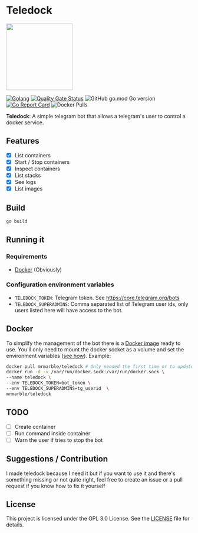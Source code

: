 # Teledock

<img src="https://github.com/MrMarble/teledock/raw/master/assets/teledcock.png" width="180">

[![Golang](https://github.com/MrMarble/teledock/actions/workflows/golang.yml/badge.svg)](https://github.com/MrMarble/teledock/actions/workflows/golang.yml)
[![Quality Gate Status](https://sonarcloud.io/api/project_badges/measure?project=MrMarble_teledock&metric=alert_status)](https://sonarcloud.io/dashboard?id=MrMarble_teledock)
![GitHub go.mod Go version](https://img.shields.io/github/go-mod/go-version/mrmarble/teledock)
[![Go Report Card](https://goreportcard.com/badge/github.com/MrMarble/teledock)](https://goreportcard.com/report/github.com/MrMarble/teledock)
![Docker Pulls](https://img.shields.io/docker/pulls/mrmarble/teledock)

**Teledock**: A simple telegram bot that allows a telegram's user to control a docker service.

## Features

- [x] List containers
- [x] Start / Stop containers
- [x] Inspect containers
- [x] List stacks
- [x] See logs
- [x] List images

## Build

```bash
go build
```

## Running it

### Requirements

- [Docker](https://docker.com) (Obviously)

### Configuration environment variables

- `TELEDOCK_TOKEN`: Telegram token. See https://core.telegram.org/bots
- `TELEDOCK_SUPERADMINS`: Comma separated list of Telegram user ids, only users listed here will have access to the bot.

## Docker

To simplify the management of the bot there is a [Docker image](https://hub.docker.com/r/mrmarble/teledock) ready to use. You'll only need to mount the docker socket as a volume and set the environment variables ([see how](https://docs.docker.com/engine/reference/commandline/run/#set-environment-variables--e---env---env-file)). Example:

```bash
docker pull mrmarble/teledock # Only needed the first time or to update
docker run -d -v /var/run/docker.sock:/var/run/docker.sock \
--name teledock \
--env TELEDOCK_TOKEN=bot_token \
--env TELEDOCK_SUPERADMINS=tg_userid  \
mrmarble/teledock
```

## TODO

- [ ] Create container
- [ ] Run command inside container
- [ ] Warn the user if tries to stop the bot

## Suggestions / Contribution

I made teledock because I need it but if you want to use it and there's something missing or not quite right, feel free to create an issue or a pull request if you know how to fix it yourself

## License

This project is licensed under the GPL 3.0 License. See the [LICENSE](LICENSE)
file for details.
